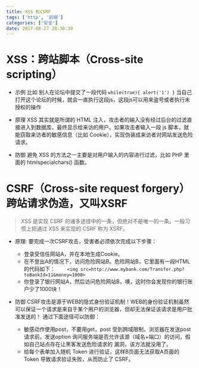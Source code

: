 ```yaml
---
title: XSS 和CSRF
tags: ['http', '前端']
categories: ['安全']
date: 2017-08-27 20:30:39
---
```



# XSS：跨站脚本（Cross-site scripting）
- 示例
比如 别人在论坛中提交了一段代码
`
while(true){
	alert('1')
}
`
当自己打开这个论坛的时候，就会一直执行这段js，这段js可以用来盗号或者执行未授权的操作

- 原理
XSS 其实就是所谓的 HTML 注入，攻击者的输入没有经过后台的过滤直接进入到数据库，最终显示给来访的用户。如果攻击者输入一段 js 脚本，就能窃取来访者的敏感信息（比如 Cookie），实现伪装成来访者对网站发送危险请求。

- 防御
避免 XSS 的方法之一主要是对用户输入的内容进行过滤，比如 PHP 里面的 htmlspecialchars() 函数。



# CSRF（Cross-site request forgery）跨站请求伪造，又叫XSRF

>XSS 是实现 CSRF 的诸多途径中的一条，但绝对不是唯一的一条。一般习惯上把通过 XSS 来实现的 CSRF 称为 XSRF。

- 原理:
要完成一次CSRF攻击，受害者必须依次完成以下步骤：
	- 登录受信任网站A，并在本地生成Cookie。
	- 在不登出A的情况下，访问危险网站B。危险网站B，它里面有一段HTML的代码如下：　　
`
<img src=http://www.mybank.com/Transfer.php?toBankId=11&money=1000>
`
	- 你登录了银行网站A，然后访问危险网站B，噢，这时你会发现你的银行账户少了1000块！
    
- 防御
CSRF攻击是源于WEB的隐式身份验证机制！WEB的身份验证机制虽然可以保证一个请求是来自于某个用户的浏览器，但却无法保证该请求是用户批准发送的！
通过下面途径可以防御：
	- 敏感动作使用post，不要用get，post 受到跨域限制，浏览器在发送post请求前，发送option 询问服务端是否允许该源（域名+端口）的访问，假如自己站点存在让黑客发送危险请求的 漏洞，该方法就没用了。
	- 给每个表单加入随机 Token 进行验证，这样B页面无法获取A页面的 Token 导致请求验证失败，从而防止了 CSRF。


